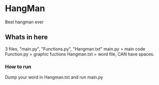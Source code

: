 # HangMan
Best hangman ever
## Whats in here
3 files, "main.py", "Functions.py", "Hangman.txt"
main.py = main code
Function.py = graphic fuctions
Hangman.txt = word file, CAN have spaces.
### How to run
Dump your word in Hangman.txt and run main.py
